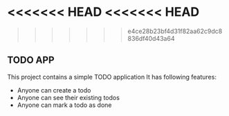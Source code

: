 <<<<<<< HEAD
<<<<<<< HEAD
=======

>>>>>>> e4ce28b23bf4d31f82aa62c9dc8836df40d43a64
## TODO APP
This project contains a simple TODO application 
It has following features: 
- Anyone can create a todo 
-  Anyone can see their existing todos
-  Anyone can mark a todo as done 

